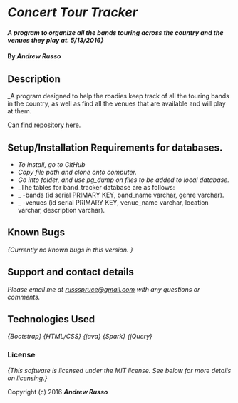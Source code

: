 # _Concert Tour Tracker_

#### _A program to organize all the bands touring across the country and the venues they play at. 5/13/2016}_

#### By _**Andrew Russo**_

## Description

_A program designed to help the roadies keep track of all the touring bands in the country, as well as find all the venues that are available and will play at them.  

[Can find repository here.](https://github.com/Russspruce/concert_tracker.git)

## Setup/Installation Requirements for databases.

* _To install, go to GitHub_
* _Copy file path and clone onto computer._
* _Go into folder, and use pg_dump on files to be added to local database._
* _The tables for band_tracker database are as follows:
* _ -bands (id serial PRIMARY KEY, band_name varchar, genre varchar).
* _ -venues (id serial PRIMARY KEY, venue_name varchar, location varchar, description varchar).


## Known Bugs

_{Currently no known bugs in this version. }_

## Support and contact details

_Please email me at russspruce@gmail.com with any questions or comments._

## Technologies Used

_{Bootstrap}_
_{HTML/CSS}_
_{java}_
_{Spark}_
_{jQuery}_ 

### License

*{This software is licensed under the MIT license.  See below for more details on licensing.}*

Copyright (c) 2016 **_Andrew Russo_**
